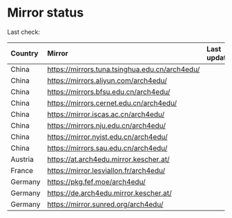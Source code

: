 <script src="./time.js"></script>
# Mirror status
Last check: <script type="text/javascript">localize(1707182028.1182125);</script>

|Country|Mirror|Last update|
|:------|:-----|:----------|
|China|https://mirrors.tuna.tsinghua.edu.cn/arch4edu/|<script type="text/javascript">localize(1707158212);</script>|
|China|https://mirrors.aliyun.com/arch4edu/|<script type="text/javascript">localize(1707158212);</script>|
|China|https://mirrors.bfsu.edu.cn/arch4edu/|<script type="text/javascript">localize(1707158212);</script>|
|China|https://mirrors.cernet.edu.cn/arch4edu/|<script type="text/javascript">localize(1707158212);</script>|
|China|https://mirror.iscas.ac.cn/arch4edu/|<script type="text/javascript">localize(1707158212);</script>|
|China|https://mirrors.nju.edu.cn/arch4edu/|<script type="text/javascript">localize(1707071443);</script>|
|China|https://mirror.nyist.edu.cn/arch4edu/|<script type="text/javascript">localize(1707158212);</script>|
|China|https://mirrors.sau.edu.cn/arch4edu/|<script type="text/javascript">localize(1707158212);</script>|
|Austria|https://at.arch4edu.mirror.kescher.at/|<script type="text/javascript">localize(1707158212);</script>|
|France|https://mirror.lesviallon.fr/arch4edu/|<script type="text/javascript">localize(1707071443);</script>|
|Germany|https://pkg.fef.moe/arch4edu/|<script type="text/javascript">localize(1707158212);</script>|
|Germany|https://de.arch4edu.mirror.kescher.at/|<script type="text/javascript">localize(1707158212);</script>|
|Germany|https://mirror.sunred.org/arch4edu/|<script type="text/javascript">localize(1707158212);</script>|

<script src="./tablefilter/tablefilter.js"></script>
<script src="./table.js"></script>